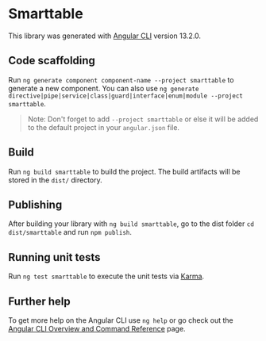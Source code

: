 # Smarttable

This library was generated with [Angular CLI](https://github.com/angular/angular-cli) version 13.2.0.

## Code scaffolding

Run `ng generate component component-name --project smarttable` to generate a new component. You can also use `ng generate directive|pipe|service|class|guard|interface|enum|module --project smarttable`.
> Note: Don't forget to add `--project smarttable` or else it will be added to the default project in your `angular.json` file. 

## Build

Run `ng build smarttable` to build the project. The build artifacts will be stored in the `dist/` directory.

## Publishing

After building your library with `ng build smarttable`, go to the dist folder `cd dist/smarttable` and run `npm publish`.

## Running unit tests

Run `ng test smarttable` to execute the unit tests via [Karma](https://karma-runner.github.io).

## Further help

To get more help on the Angular CLI use `ng help` or go check out the [Angular CLI Overview and Command Reference](https://angular.io/cli) page.
